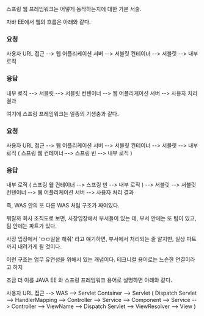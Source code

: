 
스프링 웹 프레임워크는 어떻게 동작하는지에 대한 기본 서술.

자바 EE에서 웹의 흐름은 아래와 같다. 

### 요청 
사용자 URL 접근 --> 웹 어플리케이션 서버 --> 서블릿 컨테이너 --> 서블릿 --> 내부 로직

### 응답
내부 로직 --> 서블릿 --> 서블릿 컨텐이너 --> 웹 어플리케이션 서버 --> 사용자 처리 결과

여기에 스프링 프레임워크는 일종의 기생충과 같다.



### 요청 
사용자 URL 접근 --> 웹 어플리케이션 서버 --> 서블릿 컨테이너 --> 서블릿 --> 내부 로직 ( 스프링 웹 컨테이너 --> 스프링 빈 --> 내부 로직 )

### 응답
내부 로직 ( 스프링 웹 컨테이너 --> 스프링 빈 --> 내부 로직 ) --> 서블릿 --> 서블릿 컨텐이너 --> 웹 어플리케이션 서버 --> 사용자 처리 결과


즉, WAS 안의 또 다른 WAS 처럼 구조가 짜여있다.

뭐랄까 회사 조직도로 보면, 사장입장에서 부서들이 있는 데, 부서 안에는 또 팀이 있고, 팀 안에는 파트가 있다.

사장 입장에서 'ㅁㅁ일을 해줘' 라고 얘기하면, 부서에서 처리되는 줄 알지만, 실상 파트까지 내려가게 될 것이다.

이런 구조는 업무 유연성을 위해서 있는 개념이다. 테크니컬 용어로는 느슨한 연결이라고 하지

조금 더 이를 JAVA EE 와 스프링 프레임워크 용어로 설명하면 아래와 같다.

사용자 URL 접근 --> WAS --> Servlet Container --> Servlet ( Dispatch Servlet --> HandlerMapping --> Controller --> Service --> Component --> Service --> Controller --> ViewName --> Dispatch Servlet --> ViewResolver --> View )



